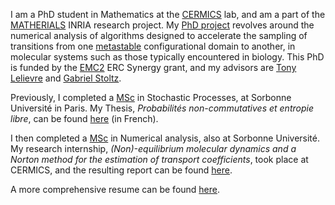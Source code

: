 I am a PhD student in Mathematics at the [CERMICS](https://cermics-lab.enpc.fr/) lab, and am a part of the [MATHERIALS](https://www.inria.fr/en/matherials) INRIA research project. My [PhD project](https://www.theses.fr/en/s343177) revolves around the numerical analysis of algorithms designed to accelerate the sampling of transitions from one [metastable](https://en.wikipedia.org/wiki/Metastability) configurational domain to another, in molecular systems such as those typically encountered in biology. This PhD is funded by the [EMC2](https://erc-emc2.eu/) ERC Synergy grant, and my advisors are [Tony Lelievre](https://cermics.enpc.fr/~lelievre/) and [Gabriel Stoltz](https://cermics-lab.enpc.fr/gabriel-stoltz/).
 
Previously, I completed a [MSc](https://www.lpsm.paris/masters/modale/index) in Stochastic Processes, at Sorbonne Université in Paris. My Thesis, _Probabilités non-commutatives et entropie libre_, can be found [here](/memoire_probas.pdf) (in French).

I then completed a [MSc](https://www.ljll.math.upmc.fr/MathModel/index_en.html) in Numerical analysis, also at Sorbonne Université. My research internship, _(Non)-equilibrium molecular dynamics and a Norton method for the estimation of transport coefficients_, took place at CERMICS, and the resulting report can be found [here](/rapport_stage.pdf).

A more comprehensive resume can be found [here](/cv.pdf).